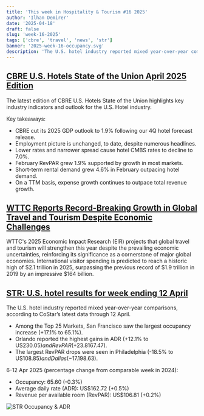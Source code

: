 ```yaml
---
title: 'This week in Hospitality & Tourism #16 2025'
author: 'Ilhan Demirer'
date: '2025-04-18'
draft: false
slug: 'week-16-2025'
tags: ['cbre', 'travel', 'news', 'str']
banner: '2025-week-16-occupancy.svg'
description: 'The U.S. hotel industry reported mixed year-over-year comparisons, according to CoStar’s latest data through 12 April.'
---
```


## [CBRE U.S. Hotels State of the Union April 2025 Edition](https://www.hospitalitynet.org/news/4126677.html)

The latest edition of CBRE U.S. Hotels State of the Union highlights key industry indicators and outlook for the U.S. Hotel industry.

Key takeaways:

- CBRE cut its 2025 GDP outlook to 1.9% following our 4Q hotel forecast release.
- Employment picture is unchanged, to date, despite numerous headlines.
- Lower rates and narrower spread cause hotel CMBS rates to decline to 7.0%.
- February RevPAR grew 1.9% supported by growth in most markets.
- Short-term rental demand grew 4.6% in February outpacing hotel demand.
- On a TTM basis, expense growth continues to outpace total revenue growth.

## [WTTC Reports Record-Breaking Growth in Global Travel and Tourism Despite Economic Challenges](https://www.hotelnewsresource.com/article136001.html)

WTTC's 2025 Economic Impact Research (EIR) projects that global travel and tourism will strengthen this year despite the prevailing economic uncertainties, reinforcing its significance as a cornerstone of major global economies. International visitor spending is predicted to reach a historic high of $2.1 trillion in 2025, surpassing the previous record of $1.9 trillion in 2019 by an impressive $164 billion.

## [STR: U.S. hotel results for week ending 12 April](https://www.hotelmanagement.net/data-trends/us-weekly-hotel-results-april-6-12)

The U.S. hotel industry reported mixed year-over-year comparisons, according to CoStar’s latest data through 12 April.

- Among the Top 25 Markets, San Francisco saw the largest occupancy increase (+17.1% to 65.1%).
- Orlando reported the highest gains in ADR (+12.1% to US$230.05) and RevPAR (+23.8% to US$167.47).
- The largest RevPAR drops were seen in Philadelphia (-18.5% to US$108.85) and Dallas (-17.1% to US$98.63).

6-12 Apr 2025 (percentage change from comparable week in 2024):

- Occupancy: 65.60 (-0.3%)
- Average daily rate (ADR): US$162.72 (+0.5%)
- Revenue per available room (RevPAR): US$106.81 (+0.2%)

![STR Occupancy & ADR](/images/blogimages/2025-week-16-occupancy.svg)
